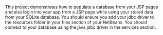 This project demonstrates how to populate a database from your JSP pages and also login into your app from a JSP page while using your stored data from your SQLite database. 
You should ensure you add your jdbc driver to the resources folder in your files section of your NetBeans.
You should connect to your database using the java jdbc driver in the services section.
